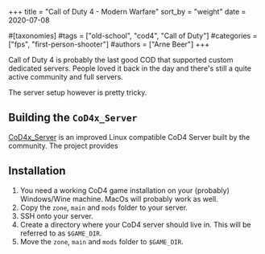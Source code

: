 +++
title = "Call of Duty 4 - Modern Warfare"
sort_by = "weight"
date = 2020-07-08

#[taxonomies]
#tags = ["old-school", "cod4", "Call of Duty"]
#categories = ["fps", "first-person-shooter"]
#authors = ["Arne Beer"]
+++

Call of Duty 4 is probably the last good COD that supported custom dedicated servers.
People loved it back in the day and there's still a quite active community and full servers.

The server setup however is pretty tricky.

## Building the `CoD4x_Server`

[CoD4x_Server](https://github.com/callofduty4x/CoD4x_Server) is an improved Linux compatible CoD4 Server built by the community.
The project provides

## Installation

1. You need a working CoD4 game installation on your (probably) Windows/Wine machine.
    MacOs will probably work as well.
1. Copy the `zone`, `main` and `mods` folder to your server.
1. SSH onto your server.
1. Create a directory where your CoD4 server should live in.
    This will be referred to as `$GAME_DIR`.
1. Move the `zone`, `main` and `mods` folder to `$GAME_DIR`.
